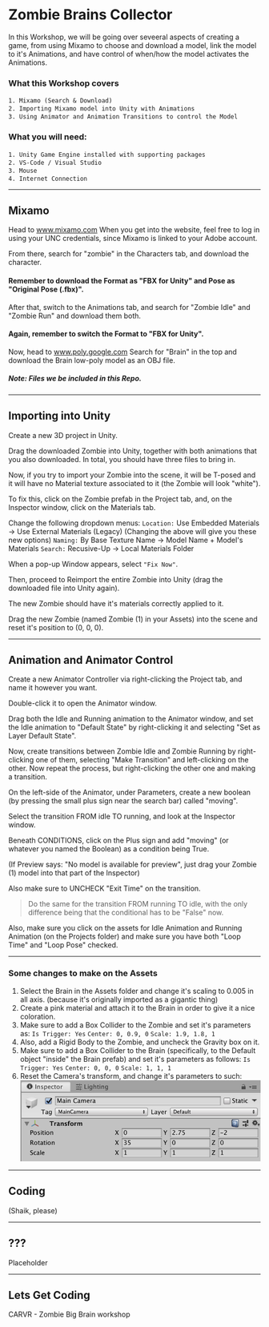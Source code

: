 # Zombie Brains Collector
 
In this Workshop, we will be going over seveeral aspects of creating a game, from using Mixamo to choose and download a model, link the model to it's Animations, and have control of when/how the model activates the Animations.

### What this Workshop covers
    1. Mixamo (Search & Download)
    2. Importing Mixamo model into Unity with Animations
    3. Using Animator and Animation Transitions to control the Model

### What you will need: 
    1. Unity Game Engine installed with supporting packages
    2. VS-Code / Visual Studio
    3. Mouse
    4. Internet Connection

---

## **Mixamo**

Head to www.mixamo.com
When you get into the website, feel free to log in using your UNC credentials, since Mixamo is linked to your Adobe account.

From there, search for "zombie" in the Characters tab, and download the character.

#### Remember to download the Format as "FBX for Unity" and Pose as "Original Pose (.fbx)".

After that, switch to the Animations tab, and search for "Zombie Idle" and "Zombie Run" and download them both.

#### Again, remember to switch the Format to "FBX for Unity".

Now, head to www.poly.google.com
Search for "Brain" in the top and download the Brain low-poly model as an OBJ file.

##### Note: Files we be included in this Repo.

---

## Importing into Unity

Create a new 3D project in Unity.

Drag the downloaded Zombie into Unity, together with both animations that you also downloaded. In total, you should have three files to bring in.

Now, if you try to import your Zombie into the scene, it will be T-posed and it will have no Material texture associated to it (the Zombie will look "white").

To fix this, click on the Zombie prefab in the Project tab, and, on the Inspector window, click on the Materials tab.

Change the following dropdown menus:
`Location:` Use Embedded Materials -> Use External Materials (Legacy)
(Changing the above will give you these new options)
`Naming:` By Base Texture Name -> Model Name + Model's Materials
`Search:` Recusive-Up -> Local Materials Folder

When a pop-up Window appears, select `"Fix Now"`.

Then, proceed to Reimport the entire Zombie into Unity (drag the downloaded file into Unity again).

The new Zombie should have it's materials correctly applied to it.

Drag the new Zombie (named Zombie (1) in your Assets) into the scene and reset it's position to (0, 0, 0).

---

## Animation and Animator Control

Create a new Animator Controller via right-clicking the Project tab, and name it however you want.

Double-click it to open the Animator window.

Drag both the Idle and Running animation to the Animator window, and set the Idle animation to "Default State" by right-clicking it and selecting "Set as Layer Default State".

Now, create transitions between Zombie Idle and Zombie Running by right-clicking one of them, selecting "Make Transition" and left-clicking on the other. Now repeat the process, but right-clicking the other one and making a transition.

On the left-side of the Animator, under Parameters, create a new boolean (by pressing the small plus sign near the search bar) called "moving".

Select the transition FROM idle TO running, and look at the Inspector window.

Beneath CONDITIONS, click on the Plus sign and add "moving" (or whatever you named the Boolean) as a condition being True.

(If Preview says: "No model is available for preview", just drag your Zombie (1) model into that part of the Inspector)

Also make sure to UNCHECK "Exit Time" on the transition.

> Do the same for the transition FROM running TO idle, with the only difference being that the conditional has to be "False" now.

Also, make sure you click on the assets for Idle Animation and Running Animation (on the Projects folder) and make sure you have both "Loop Time" and "Loop Pose" checked.

---

### Some changes to make on the Assets
  1. Select the Brain in the Assets folder and change it's scaling to 0.005 in all axis. (because it's originally imported as a gigantic thing)
  2. Create a pink material and attach it to the Brain in order to give it a nice coloration.
  3. Make sure to add a Box Collider to the Zombie and set it's parameters as:
    `Is Trigger: Yes`
    `Center: 0, 0.9, 0`
    `Scale: 1.9, 1.8, 1`
  4. Also, add a Rigid Body to the Zombie, and uncheck the Gravity box on it.
  5. Make sure to add a Box Collider to the Brain (specifically, to the Default object "inside" the Brain prefab) and set it's parameters as follows:
    `Is Trigger: Yes`
    `Center: 0, 0, 0`
    `Scale: 1, 1, 1`
  6. Reset the Camera's transform, and change it's parameters to such:
    ![](/imgs/cameraParam.png)

---

## Coding

(Shaik, please)

---

## ???

Placeholder

---

## Lets Get Coding


 CARVR - Zombie Big Brain workshop
